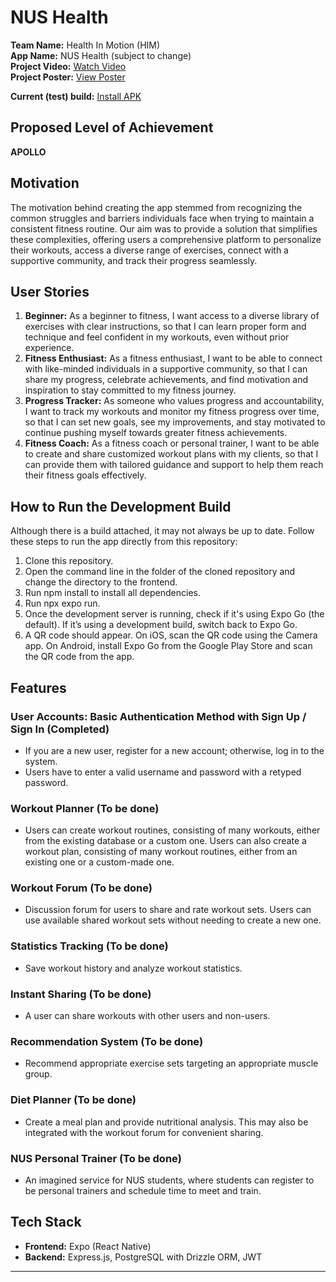 # NUS Health

**Team Name:** Health In Motion (HIM)  
**App Name:** NUS Health (subject to change)  
**Project Video:** [Watch Video](https://drive.google.com/file/d/1rRC9gu3iT5knVtWWoZz5FLYZA-36NN8L/view)  
**Project Poster:** [View Poster](https://drive.google.com/file/d/19TQDifl0IWkaejjB1TYwG0mC95gvVkQ2/view)

**Current (test) build:** [Install APK](https://drive.google.com/file/d/196eYWZmyp6_Mvx_jpT9InmL4Hse0bHvc/view?usp=sharing)

## Proposed Level of Achievement

**APOLLO**

## Motivation

The motivation behind creating the app stemmed from recognizing the common struggles and barriers individuals face when trying to maintain a consistent fitness routine. Our aim was to provide a solution that simplifies these complexities, offering users a comprehensive platform to personalize their workouts, access a diverse range of exercises, connect with a supportive community, and track their progress seamlessly.

## User Stories

1. **Beginner:** As a beginner to fitness, I want access to a diverse library of exercises with clear instructions, so that I can learn proper form and technique and feel confident in my workouts, even without prior experience.
2. **Fitness Enthusiast:** As a fitness enthusiast, I want to be able to connect with like-minded individuals in a supportive community, so that I can share my progress, celebrate achievements, and find motivation and inspiration to stay committed to my fitness journey.
3. **Progress Tracker:** As someone who values progress and accountability, I want to track my workouts and monitor my fitness progress over time, so that I can set new goals, see my improvements, and stay motivated to continue pushing myself towards greater fitness achievements.
4. **Fitness Coach:** As a fitness coach or personal trainer, I want to be able to create and share customized workout plans with my clients, so that I can provide them with tailored guidance and support to help them reach their fitness goals effectively.

## How to Run the Development Build

Although there is a build attached, it may not always be up to date. Follow these steps to run the app directly from this repository:

1. Clone this repository.
2. Open the command line in the folder of the cloned repository and change the directory to the frontend.
3. Run npm install to install all dependencies.
4. Run npx expo run.
5. Once the development server is running, check if it's using Expo Go (the default). If it’s using a development build, switch back to Expo Go.
6. A QR code should appear. On iOS, scan the QR code using the Camera app. On Android, install Expo Go from the Google Play Store and scan the QR code from the app.
 

## Features

### User Accounts: Basic Authentication Method with Sign Up / Sign In (Completed)
- If you are a new user, register for a new account; otherwise, log in to the system.
- Users have to enter a valid username and password with a retyped password.

### Workout Planner (To be done)
- Users can create workout routines, consisting of many workouts, either from the existing database or a custom one. Users can also create a workout plan, consisting of many workout routines, either from an existing one or a custom-made one.

### Workout Forum (To be done)
- Discussion forum for users to share and rate workout sets. Users can use available shared workout sets without needing to create a new one.

### Statistics Tracking (To be done)
- Save workout history and analyze workout statistics.

### Instant Sharing (To be done)
- A user can share workouts with other users and non-users.

### Recommendation System (To be done)
- Recommend appropriate exercise sets targeting an appropriate muscle group.

### Diet Planner (To be done)
- Create a meal plan and provide nutritional analysis. This may also be integrated with the workout forum for convenient sharing.

### NUS Personal Trainer (To be done)
- An imagined service for NUS students, where students can register to be personal trainers and schedule time to meet and train.

## Tech Stack

- **Frontend:** Expo (React Native)
- **Backend:** Express.js, PostgreSQL with Drizzle ORM, JWT
---
